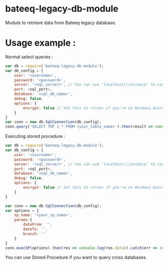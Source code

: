 # bateeq-legacy-db-module
Module to retrieve data from Bateeq legacy database.

# Usage example :
Normal select queries :
```javascript
var db = require('bateeq-legacy-db-module');
var db_config = {
    user: '<username>',  
    password: '<password>',
    server: '<sql_server>', // You can use 'localhost\\instance' to connect to named instance
    port: <sql_port>,
    database: '<sql_db_name>',
    debug: false,
    options: {
        encrypt: false // Set this to <true> if you're on Windows Azure
    }
}
var conn = new db.SqlConnection(db_config);
conn.query('SELECT TOP 1 * FROM <your_table_name>').then(result => console.log(result)).catch(error => console.log(error));
```
Executing stored procedure :
```javascript
var db = require('bateeq-legacy-db-module');
var db_config = {
    user: '<username>',  
    password: '<password>',
    server: '<sql_server>', // You can use 'localhost\\instance' to connect to named instance
    port: <sql_port>,
    database: '<sql_db_name>',
    debug: false,
    options: {
        encrypt: false // Set this to <true> if you're on Windows Azure
    }
}

var conn = new db.SqlConnection(db_config);
var options = {
    sp_name: '<your_sp_name>',
    params:{
        dateFrom: '',
        dateTo: '',
        branch: ''
    }
}
conn.execSP(options).then(res => console.log(res.data)).catch(err => console.log(err));
```
You can use Stored Procedure if you want to query cross databases.
